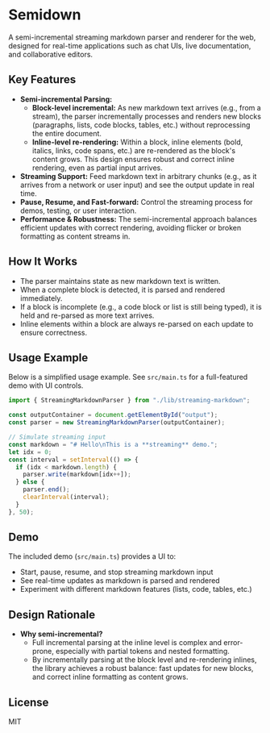 # Semidown

A semi-incremental streaming markdown parser and renderer for the web, designed for real-time applications such as chat UIs, live documentation, and collaborative editors.

## Key Features

- **Semi-incremental Parsing:**
  - **Block-level incremental:** As new markdown text arrives (e.g., from a stream), the parser incrementally processes and renders new blocks (paragraphs, lists, code blocks, tables, etc.) without reprocessing the entire document.
  - **Inline-level re-rendering:** Within a block, inline elements (bold, italics, links, code spans, etc.) are re-rendered as the block's content grows. This design ensures robust and correct inline rendering, even as partial input arrives.
- **Streaming Support:** Feed markdown text in arbitrary chunks (e.g., as it arrives from a network or user input) and see the output update in real time.
- **Pause, Resume, and Fast-forward:** Control the streaming process for demos, testing, or user interaction.
- **Performance & Robustness:** The semi-incremental approach balances efficient updates with correct rendering, avoiding flicker or broken formatting as content streams in.

## How It Works

- The parser maintains state as new markdown text is written.
- When a complete block is detected, it is parsed and rendered immediately.
- If a block is incomplete (e.g., a code block or list is still being typed), it is held and re-parsed as more text arrives.
- Inline elements within a block are always re-parsed on each update to ensure correctness.

## Usage Example

Below is a simplified usage example. See `src/main.ts` for a full-featured demo with UI controls.

```typescript
import { StreamingMarkdownParser } from "./lib/streaming-markdown";

const outputContainer = document.getElementById("output");
const parser = new StreamingMarkdownParser(outputContainer);

// Simulate streaming input
const markdown = "# Hello\nThis is a **streaming** demo.";
let idx = 0;
const interval = setInterval(() => {
  if (idx < markdown.length) {
    parser.write(markdown[idx++]);
  } else {
    parser.end();
    clearInterval(interval);
  }
}, 50);
```

## Demo

The included demo (`src/main.ts`) provides a UI to:

- Start, pause, resume, and stop streaming markdown input
- See real-time updates as markdown is parsed and rendered
- Experiment with different markdown features (lists, code, tables, etc.)

## Design Rationale

- **Why semi-incremental?**
  - Full incremental parsing at the inline level is complex and error-prone, especially with partial tokens and nested formatting.
  - By incrementally parsing at the block level and re-rendering inlines, the library achieves a robust balance: fast updates for new blocks, and correct inline formatting as content grows.

## License

MIT
